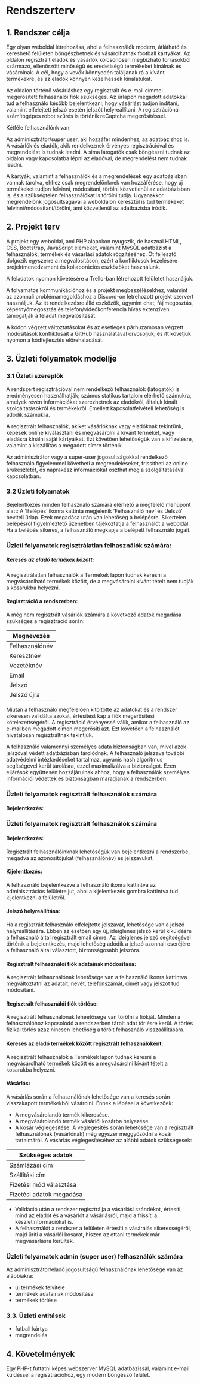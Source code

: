 # Rendszerterv

## 1. Rendszer célja

Egy olyan weboldal létrehozása, ahol a felhasználók modern, átlátható és kereshető felületen böngészhetnek és
vásárolhatnak football kártyákat. Az oldalon regisztrált eladók és vásárlók kölcsönösen megbízható forrásokból származó,
ellenőrzött minőségű és eredetiségű termékeket kínálnak és vásárolnak. A cél, hogy a vevők könnyedén találjanak rá a
kívánt termékekre, és az eladók könnyen kezelhessék kínálatukat.

Az oldalon történő vásárláshoz egy regisztrált és e-mail címmel megerősített felhasználói fiók szükséges. Az űrlapon
megadott adatokkal tud a felhasználó később bejelentkezni, hogy vásárlást tudjon indítani, valamint elfelejtett jelszó
esetén jelszót helyreállítani. A regisztrációnál számítógépes robot szűrés is történik reCaptcha megerősítéssel.

Kétféle felhasználónk van:

Az adminisztrátor/super user, aki hozzáfér mindenhez, az adatbázishoz is.
A vásárlók és eladók, akik rendelkeznek érvényes regisztrációval és megrendelést is tudnak leadni.
A sima látogatók csak böngészni tudnak az oldalon vagy kapcsolatba lépni az eladóval, de megrendelést nem tudnak leadni.

A kártyák, valamint a felhasználók és a megrendelések egy adatbázisban vannak tárolva, ehhez csak megrendelőnknek van
hozzáférése, hogy új termékeket tudjon felvinni, módosítani, törölni közvetlenül az adatbázisban is, és a szükségtelen
felhasználókat is törölni tudja. Ugyanakkor megrendelőnk jogosultságával a weboldalon keresztül is tud termékeket
felvinni/módosítani/törölni, ami közvetlenül az adatbázisba íródik.

## 2. Projekt terv

A projekt egy weboldal, ami PHP alapokon nyugszik, de használ HTML, CSS, Bootstrap, JavaScript elemeket, valamint MySQL
adatbázist a felhasználók, termékek és vásárlási adatok rögzítéséhez. Öt fejlesztő dolgozik egyszerre a
megvalósításon, ezért a konfliktusok kezelésére projektmenedzsment és kollaborációs eszközöket használunk.

A feladatok nyomon követésére a Trello-ban létrehozott felületet használjuk.

A folyamatos kommunikációhoz és a projekt megbeszélésekhez, valamint az azonnali problémamegoldáshoz a Discord-on
létrehozott projekt szervert használjuk. Az itt rendelkezésre álló eszközök, úgymint chat, fájlmegosztás,
képernyőmegosztás és telefon/videókonferencia hívás extenzíven támogatják a feladat megvalósítását.

A kódon végzett változtatásokat és az esetleges párhuzamosan végzett módosítások konfliktusait a GitHub használatával
orvosoljuk, és itt követjük nyomon a kódfejlesztés előrehaladását.

## 3. Üzleti folyamatok modellje

### 3.1 Üzleti szereplők

A rendszert regisztrációval nem rendelkező felhasználók (látogatók) is eredményesen használhatják; számos statikus
tartalom elérhető számukra, amelyek révén információkat szerezhetnek az eladókról, általuk kínált szolgáltatásokról és
termékekről. Emellett kapcsolatfelvételi lehetőség is adódik számukra.

A regisztrált felhasználók, akiket vásárlóknak vagy eladóknak tekintünk, képesek online kiválasztani és megvásárolni a
kívánt terméket, vagy eladásra kínálni saját kártyáikat. Ezt követően lehetőségük van a kifizetésre, valamint a
kiszállítás a megadott címre történik.

Az adminisztrátor vagy a super-user jogosultságokkal rendelkező felhasználó figyelemmel követheti a megrendeléseket,
frissítheti az online árukészletét, és naprakész információkat oszthat meg a szolgáltatásával kapcsolatban.

### 3.2 Üzleti folyamatok

Bejelentkezés minden felhasználó számára elérhető a megfelelő menüpont alatt:
A ’Belépés’ ikonra kattinta megjelenik ’Felhasználó név’ és ’Jelszó’ beviteli űrlap. Ezek megadása után van lehetőség a
belépésre. Sikertelen belépésről figyelmeztető üzenetben tájékoztatja a felhasználót a weboldal. Ha a belépés sikeres, a
felhasználó megkapja a belépett felhasználó jogait.

### Üzleti folyamatok regisztrálatlan felhasználók számára:

##### Keresés az eladó termékek között:

A regisztrálatlan felhasználók a Termékek lapon tudnak keresni a megvásárolható termékek között, de a megvásárolni
kívánt tételt nem tudják a kosarukba helyezni.

#### Regisztráció a rendszerben:

A még nem regisztrált vásárlók számára a következő adatok megadása szükséges a regisztráció során:

| Megnevezés     
|----------------|
| Felhasználónév |
| Keresztnév     
| Vezetéknév     
| Email          
| Jelszó         
| Jelszó újra    

Miután a felhasználó megfelelően kitöltötte az adatokat és a rendszer sikeresen validálta azokat, értesítést kap a fiók
megerősítési kötelezettségéről. A regisztráció érvényessé válik, amikor a felhasználó az e-mailben megadott címen
megerősíti azt. Ezt követően a felhasználót hivatalosan regisztráltnak tekintjük.

A felhasználó valamennyi személyes adata biztonságban van, mivel azok jelszóval védett adatbázisban tárolódnak. A
felhasználó jelszava további adatvédelmi intézkedéseket tartalmaz, ugyanis hash algoritmus segítségével kerül tárolásra,
ezzel maximalizálva a biztonságot. Ezen eljárások együttesen hozzájárulnak ahhoz, hogy a felhasználók személyes
információi védettek és biztonságban maradjanak a rendszerben.

### Üzleti folyamatok regisztrált felhasználók számára

#### Bejelentkezés:

### Üzleti folyamatok regisztrált felhasználók számára

#### Bejelentkezés:

Regisztrált felhasználóinknak lehetőségük van bejelentkezni a rendszerbe, megadva az azonosítójukat (felhasználónév) és
jelszavukat.

#### Kijelentkezés:

A felhasználó bejelentkezve a felhasználó ikonra kattintva az adminisztrációs felületre jut, ahol a kijelentkezés gombra
kattintva tud kijelentkezni a felületről.

#### Jelszó helyreállítása:

Ha a regisztrált felhasználó elfelejtette jelszavát, lehetősége van a jelszó helyreállítására. Ebben az esetben egy új,
ideiglenes jelszó kerül kiküldésre a felhasználó által regisztrált email címre. Az ideiglenes jelszó segítségével
történik a bejelentkezés, majd lehetőség adódik a jelszó azonnali cseréjére a felhasználó által választott,
biztonságosabb jelszóra.

#### Regisztrált felhasználói fiók adatainak módosítása:

A regisztrált felhasználónak lehetősége van a felhasználó ikonra kattintva megváltoztatni az adatait, nevét,
telefonszámát, címét vagy jelszót tud módosítani.

#### Regisztrált felhasználói fiók törlése:

A regisztrált felhasználónak leheetősége van törölni a fiókját. Minden a felhasználóhoz kapcsolódó a rendszerben tárolt
adat törlésre kerül. A törlés fizikai törlés azaz nincsen lehetőség a törölt felhasználó visszaállítására.

#### Keresés az eladó termékek között regisztrált felhasználóként:

A regisztrált felhasználók a Termékek lapon tudnak keresni a megvásárolható termékek között és a megvásárolni kívánt
tételt a kosarukba helyezni.

#### Vásárlás:

A vásárlás során a felhasználónak lehetősége van a keresés során visszakapott termékekből vásárolni.
Ennek a lépései a következőek:

- A megvásárolandó termék kikeresése.
- A megvásárolandó termék vásárlói kosárba helyezése.
- A kosár véglegesítése. A véglegesítés során lehetősége van a regisztrált felhasználónak (vásárlónak) még egyszer
  meggyőződni a kosár tartalmáról. A vásárlás véglegesítéséhez az alábbi adatok szükségesek:

| Szükséges adatok         
|--------------------------|
| Számlázási cím           
| Szállítási cím           
| Fizetési mód választása  
| Fizetési adatok megadása |

- Validáció után a rendszer regisztrálja a vásárlási szándékot, értesíti, mind az eladót és a vásárlót a vásárlásról,
  majd a frissíti a készletinformációkat is.
- A felhasználót a rendszer a felületen értesíti a vásárálás sikerességéről, majd üríti a vásárlói kosarat, hiszen az
  ottani termékek már megvásárlásra kerültek.

### Üzleti folyamatok admin (super user) felhasználók számára

Az adminisztrátor/eladó jogosultságú felhasználónak lehetősége van az alábbiakra:

- új termékek felvitele
- termékek adatainak módosítása
- termékek törlése

### 3.3. Üzleti entitások

- futball kártya 
- megrendelés

## 4. Követelmények

Egy PHP-t futtatni képes webszerver MySQL adatbázissal, valamint e-mail küldéssel a regisztrációhoz, egy modern böngésző
felület.

